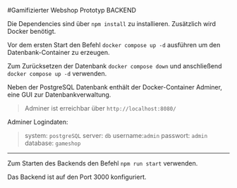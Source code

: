 #Gamifizierter Webshop Prototyp BACKEND

Die Dependencies sind über `npm install` zu installieren.
Zusätzlich wird Docker benötigt.

Vor dem ersten Start den Befehl `docker compose up -d` ausführen um den Datenbank-Container zu erzeugen.

Zum Zurücksetzen der Datenbank `docker compose down` und anschließend `docker compose up -d` verwenden.

Neben der PostgreSQL Datenbank enthält der Docker-Container Adminer, eine GUI zur Datenbankverwaltung.

>Adminer ist erreichbar über `http://localhost:8080/`

Adminer Logindaten:
>system: `postgreSQL`
server: `db`
username:`admin`
passwort: `admin`
database: `gameshop`

---
Zum Starten des Backends den Befehl `npm run start` verwenden.

Das Backend ist auf den Port 3000 konfiguriert.
